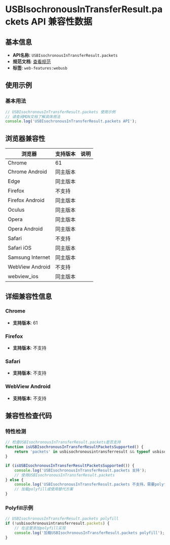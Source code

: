 # USBIsochronousInTransferResult.packets API 兼容性数据

## 基本信息

- **API名称**: `USBIsochronousInTransferResult.packets`
- **规范文档**: [查看规范](https://wicg.github.io/webusb/#dom-usbisochronousintransferresult-packets)
- **标签**: `web-features:webusb`

## 使用示例

### 基本用法

```javascript
// USBIsochronousInTransferResult.packets 使用示例
// 请查阅MDN文档了解具体用法
console.log('USBIsochronousInTransferResult.packets API');
```

## 浏览器兼容性

| 浏览器 | 支持版本 | 说明 |
|--------|----------|------|
| Chrome | 61 |  |
| Chrome Android | 同主版本 |  |
| Edge | 同主版本 |  |
| Firefox | 不支持 |  |
| Firefox Android | 同主版本 |  |
| Oculus | 同主版本 |  |
| Opera | 同主版本 |  |
| Opera Android | 同主版本 |  |
| Safari | 不支持 |  |
| Safari iOS | 同主版本 |  |
| Samsung Internet | 同主版本 |  |
| WebView Android | 不支持 |  |
| webview_ios | 同主版本 |  |

## 详细兼容性信息

### Chrome

- **支持版本**: 61

### Firefox

- **支持版本**: 不支持

### Safari

- **支持版本**: 不支持

### WebView Android

- **支持版本**: 不支持

## 兼容性检查代码

### 特性检测

```javascript
// 检查USBIsochronousInTransferResult.packets是否支持
function isUSBIsochronousInTransferResultPacketsSupported() {
    return 'packets' in usbisochronousintransferresult && typeof usbisochronousintransferresult.packets === 'function';
}

if (isUSBIsochronousInTransferResultPacketsSupported()) {
    console.log('USBIsochronousInTransferResult.packets 支持');
    // 使用USBIsochronousInTransferResult.packets
} else {
    console.log('USBIsochronousInTransferResult.packets 不支持，需要polyfill');
    // 加载polyfill或使用替代方案
}
```

### Polyfill示例

```javascript
// USBIsochronousInTransferResult.packets polyfill
if (!usbisochronousintransferresult.packets) {
    // 在这里添加polyfill实现
    console.log('加载USBIsochronousInTransferResult.packets polyfill');
}
```

